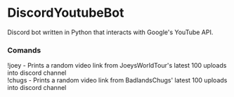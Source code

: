 # DiscordYoutubeBot

Discord bot written in Python that interacts with Google's YouTube API.
### Comands
!joey - Prints a random video link from JoeysWorldTour's latest 100 uploads into discord channel <br />
!chugs - Prints a random video link  from BadlandsChugs' latest 100 uploads into discord channel 

